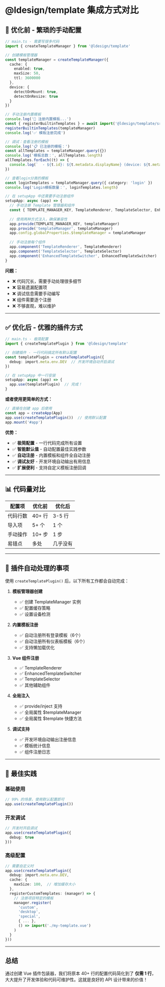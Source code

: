 # @ldesign/template 集成方式对比

## 🚫 优化前 - 繁琐的手动配置

```typescript
// main.ts - 需要写很多代码
import { createTemplateManager } from '@ldesign/template'

// 创建模板管理器
const templateManager = createTemplateManager({
  cache: {
    enabled: true,
    maxSize: 50,
    ttl: 3600000
  },
  device: {
    detectOnMount: true,
    detectOnResize: true
  }
})

// 手动注册内置模板
console.log('🎯 注册内置模板...')
const { registerBuiltinTemplates } = await import('@ldesign/template/src/templates')
registerBuiltinTemplates(templateManager)
console.log('✅ 模板注册完成')

// 调试：查看注册的模板
console.log('📋 已注册的模板：')
const allTemplates = templateManager.query({})
console.log('模板总数：', allTemplates.length)
allTemplates.forEach((t) => {
  console.log(`  - ${t.id}: ${t.metadata.displayName} (device: ${t.metadata.device}, category: ${t.metadata.category})`)
})

// 查看login分类的模板
const loginTemplates = templateManager.query({ category: 'login' })
console.log('Login模板数量：', loginTemplates.length)

// 在 setupApp 中还需要手动注册组件
setupApp: async (app) => {
  // 手动注册 Template 管理器和组件
  const { TEMPLATE_MANAGER_KEY, TemplateRenderer, TemplateSelector, EnhancedTemplateSwitcher } = await import('@ldesign/template')
  
  // 使用两种方式注入，确保兼容性
  app.provide(TEMPLATE_MANAGER_KEY, templateManager)
  app.provide('templateManager', templateManager)
  app.config.globalProperties.$templateManager = templateManager
  
  // 手动注册每个组件
  app.component('TemplateRenderer', TemplateRenderer)
  app.component('TemplateSelector', TemplateSelector)
  app.component('EnhancedTemplateSwitcher', EnhancedTemplateSwitcher)
}
```

**问题：**
- ❌ 代码冗长，需要手动处理很多细节
- ❌ 容易遗漏配置项
- ❌ 调试信息需要手动编写
- ❌ 组件需要逐个注册
- ❌ 不够直观，难以维护

---

## ✅ 优化后 - 优雅的插件方式

```typescript
// main.ts - 极简配置
import { createTemplatePlugin } from '@ldesign/template'

// 创建插件 - 一行代码搞定所有默认配置
const templatePlugin = createTemplatePlugin({
  debug: import.meta.env.DEV  // 开发环境自动开启调试
})

// 在 setupApp 中一行安装
setupApp: async (app) => {
  app.use(templatePlugin)  // 完成！
}
```

**或者使用更简单的方式：**

```typescript
// 直接在创建 app 后使用
const app = createApp(App)
app.use(createTemplatePlugin())  // 使用默认配置
app.mount('#app')
```

**优势：**
- ✅ **极简配置** - 一行代码完成所有设置
- ✅ **智能默认值** - 自动配置最佳实践参数
- ✅ **自动注册** - 内置模板和组件全自动注册
- ✅ **调试友好** - 开发环境自动输出有用信息
- ✅ **扩展便利** - 支持自定义模板注册回调

---

## 📊 代码量对比

| 配置项 | 优化前 | 优化后 |
|--------|--------|--------|
| 代码行数 | 40+ 行 | 3-5 行 |
| 导入项 | 5+ 个 | 1 个 |
| 手动操作 | 10+ 步 | 1 步 |
| 易错点 | 多处 | 几乎没有 |

---

## 🎯 插件自动处理的事项

使用 `createTemplatePlugin()` 后，以下所有工作都会自动完成：

1. **模板管理器创建**
   - ✅ 创建 TemplateManager 实例
   - ✅ 配置缓存策略
   - ✅ 设置设备检测

2. **内置模板注册**
   - ✅ 自动注册所有登录模板（6个）
   - ✅ 自动注册所有仪表板模板（6个）
   - ✅ 支持懒加载优化

3. **Vue 组件注册**
   - ✅ TemplateRenderer
   - ✅ EnhancedTemplateSwitcher
   - ✅ TemplateSelector
   - ✅ 其他辅助组件

4. **全局注入**
   - ✅ provide/inject 支持
   - ✅ 全局属性 $templateManager
   - ✅ 全局属性 $template 快捷方法

5. **调试支持**
   - ✅ 开发环境自动输出注册信息
   - ✅ 模板统计信息
   - ✅ 组件注册日志

---

## 🚀 最佳实践

### 基础使用
```typescript
// 99% 的场景，使用默认配置即可
app.use(createTemplatePlugin())
```

### 开发调试
```typescript
// 开发时开启调试
app.use(createTemplatePlugin({
  debug: true
}))
```

### 高级配置
```typescript
// 需要自定义时
app.use(createTemplatePlugin({
  debug: import.meta.env.DEV,
  cache: {
    maxSize: 100,  // 增加缓存大小
  },
  registerCustomTemplates: (manager) => {
    // 注册项目特定的模板
    manager.register(
      'custom',
      'desktop', 
      'special',
      { ... },
      () => import('./my-template.vue')
    )
  }
}))
```

---

## 总结

通过创建 Vue 插件包装器，我们将原本 40+ 行的配置代码简化到了 **仅需 1 行**，大大提升了开发体验和代码可维护性。这就是良好的 API 设计带来的价值！